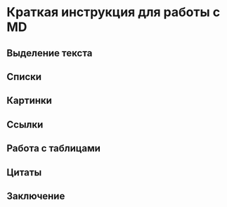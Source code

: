 # Краткая инструкция для работы с MD

## Выделение текста

## Списки

## Картинки

## Ссылки

## Работа с таблицами

## Цитаты

## Заключение